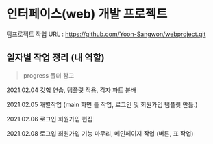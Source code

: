# 인터페이스(web) 개발 프로젝트

팀프로젝트 작업 URL : https://github.com/Yoon-Sangwon/webproject.git



## 일자별 작업 정리 (내 역할) 

>  progress 폴더 참고

2021.02.04 깃헙 연습, 템플릿 적용, 각자 파트 분배

2021.02.05 개별작업 (main 화면 틀 작업, 로그인 및 회원가입 탬플릿 만듦.)

2021.02.06 로그인 회원가입 편집

2021.02.08 로그입 회원가입 기능 마무리, 메인페이지 작업 (버튼, 표 작업)